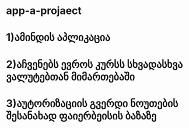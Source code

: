# app-a-projaect
# 1)ამინდის აპლიკაცია
# 2)აჩვენებს ევროს კურსს სხვადასხვა ვალუტებთან მიმართებაში
# 3)აუტორიზაციის გვერდი ნოუთების შესანახად ფაიერბეისის ბაზაზე 
#
#
